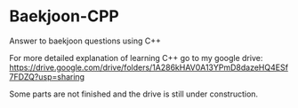 # Baekjoon-CPP
Answer to baekjoon questions using C++

For more detailed explanation of learning C++ go to my google drive:
https://drive.google.com/drive/folders/1A286kHAV0A13YPmD8dazeHQ4ESf7FDZQ?usp=sharing

Some parts are not finished and the drive is still under construction.
